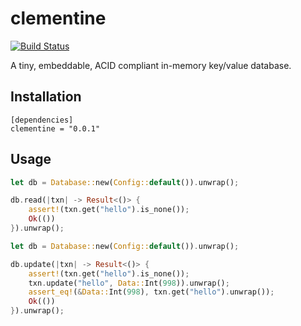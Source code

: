# clementine
[![Build Status](https://travis-ci.org/DavidCai1993/clementine.svg?branch=master)](https://travis-ci.org/DavidCai1993/clementine)

A tiny, embeddable, ACID compliant in-memory key/value database.

## Installation

```tmol
[dependencies]
clementine = "0.0.1"
```

## Usage

```rust
let db = Database::new(Config::default()).unwrap();

db.read(|txn| -> Result<()> {
    assert!(txn.get("hello").is_none());
    Ok(())
}).unwrap();
```

```rust
let db = Database::new(Config::default()).unwrap();

db.update(|txn| -> Result<()> {
    assert!(txn.get("hello").is_none());
    txn.update("hello", Data::Int(998)).unwrap();
    assert_eq!(&Data::Int(998), txn.get("hello").unwrap());
    Ok(())
}).unwrap();
```
